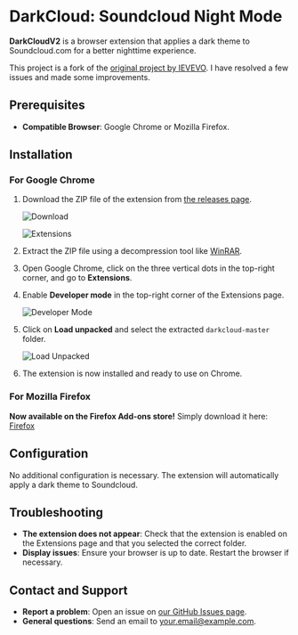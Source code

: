 # DarkCloud: Soundcloud Night Mode

**DarkCloudV2** is a browser extension that applies a dark theme to Soundcloud.com for a better nighttime experience.

This project is a fork of the [original project by IEVEVO](https://github.com/IEVEVO/darkcloud). I have resolved a few issues and made some improvements.

## Prerequisites

- **Compatible Browser**: Google Chrome or Mozilla Firefox.

## Installation

### For Google Chrome

1. Download the ZIP file of the extension from [the releases page](https://github.com/alan7383/darkcloud/releases).

   ![Download](https://github.com/user-attachments/assets/ee6ffa36-fa90-414d-8a86-d349ed1fc2ac)

   ![Extensions](https://github.com/user-attachments/assets/73e621c6-6621-4920-a31e-2e8f635010a3)

2. Extract the ZIP file using a decompression tool like [WinRAR](https://www.win-rar.com/start.html?&L=10).

3. Open Google Chrome, click on the three vertical dots in the top-right corner, and go to **Extensions**.

4. Enable **Developer mode** in the top-right corner of the Extensions page.

   ![Developer Mode](https://github.com/user-attachments/assets/c96129a3-b6c3-4b88-b25b-79af0f18b134)

5. Click on **Load unpacked** and select the extracted `darkcloud-master` folder.

   ![Load Unpacked](https://github.com/user-attachments/assets/74411e0e-19ee-4435-95a7-f268afa95231)

6. The extension is now installed and ready to use on Chrome.

### For Mozilla Firefox

**Now available on the Firefox Add-ons store!** Simply download it here: [Firefox](https://addons.mozilla.org/fr/android/addon/darkcloudv2/)

## Configuration

No additional configuration is necessary. The extension will automatically apply a dark theme to Soundcloud.

## Troubleshooting

- **The extension does not appear**: Check that the extension is enabled on the Extensions page and that you selected the correct folder.
- **Display issues**: Ensure your browser is up to date. Restart the browser if necessary.

## Contact and Support

- **Report a problem**: Open an issue on [our GitHub Issues page](https://github.com/alan7383/darkcloud/issues).
- **General questions**: Send an email to [your.email@example.com](mailto:alanmussot@gmail.com).
